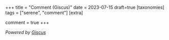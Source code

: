 +++
title = "Comment (Giscus)"
date = 2023-07-15
draft=true
[taxonomies]
tags = ["serene", "comment"]
[extra]

comment = true
+++

*Powered by [Giscus](https://giscus.app)*
